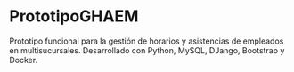 # PrototipoGHAEM
Prototipo funcional para la gestión de horarios y asistencias de empleados en multisucursales. Desarrollado con Python, MySQL, DJango, Bootstrap y Docker.
